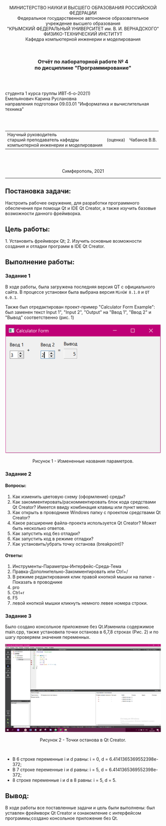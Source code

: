 <p align="center">МИНИСТЕРСТВО НАУКИ  И ВЫСШЕГО ОБРАЗОВАНИЯ РОССИЙСКОЙ ФЕДЕРАЦИИ<br>
Федеральное государственное автономное образовательное учреждение высшего образования<br>
"КРЫМСКИЙ ФЕДЕРАЛЬНЫЙ УНИВЕРСИТЕТ им. В. И. ВЕРНАДСКОГО"<br>
ФИЗИКО-ТЕХНИЧЕСКИЙ ИНСТИТУТ<br>
Кафедра компьютерной инженерии и моделирования</p>
<br>
<h3 align="center">Отчёт по лабораторной работе № 4<br> по дисциплине "Программирование"</h3>
<br><br>
<p>студента 1 курса группы ИВТ-б-о-202(1)<br>
Емельянович Карина Руслановна<br>
направления подготовки 09.03.01 "Информатика и вычислительная техника"</p>
<br><br>
<table>
<tr><td>Научный руководитель<br> старший преподаватель кафедры<br> компьютерной инженерии и моделирования</td>
<td>(оценка)</td>
<td>Чабанов В.В.</td>
</tr>
</table>
<br><br>
<p align="center">Симферополь, 2021</p>
<hr>

<h2> Постановка задачи: </h2>
Настроить рабочее окружение, для разработки программного обеспечения при помощи Qt и IDE Qt Creator, а также изучить базовые возможности данного фреймворка.

<h2> Цель работы:</h2>
1.  Установить фреймворк Qt;
2.  Изучить основные возможности создания и отладки программ в IDE Qt Creator.

<h2>Выполнение работы:</h2>

### Задание 1 ####
В ходе работы, была загружена последняя версия QT с официального сайта. В процессе установки была выбрана версия `MinGW 8.1.0` и `QT 6.0.1`.

Также был отредактирован проект-пример "Calculator Form Example": был заменен текст Input 1", "Input 2", "Output" на "Ввод 1", "Ввод 2" и "Вывод" соответственно (рис. 1)

<p align="center"> <img src="./image/1.PNG"> </p>
<p align="center"> Рисунок 1 - Измененные названия параметров.

### Задание 2 ###
#### Вопросы: ####
1. Как изменить цветовую схему (оформление) среды?
2. Как закомментировать/раскомментировать блок кода средствами Qt Creator? Имеется ввиду комбинация клавиш или пункт меню.
3. Как открыть в проводнике Windows папку с проектом средствами Qt Creator?
4. Какое расширение файла-проекта используется Qt Creator? Может быть несколько ответов.
5. Как запустить код без отладки?
6. Как запустить код в режиме отладки?
7. Как установить/убрать точку останова (breakpoint)?

#### Ответы: ####
1. Инструменты-Параметры-Интерфейс-Среда-Тема
2. Правка-Дополнительно-Закомментировать или Ctrl+/
3. В режиме редактирования клик правой кнопкой мышки на папке - Показать в проводнике
4. pro
5. Ctrl+r
6. F5
7. левой кнопкой мышки кликнуть немного левее номера строки.

### Задание 3 ###

Было создано консольное приложение без Qt.Изменила содержимое main.cpp, также установила точки останова в 6,7,8 строках (Рис. 2) и по шагу проверяем значения переменных.

<p align="center"> <img src ="./image/3задание.PNG"</p>
<p align="center"> Рисунок 2 - Точки останова в Qt Creator. </p> </br>

* В 6 строке переменные i и d равны: i = 0, d = 6.4141365369552398e-372;
* В 7 строке переменные i и d равны: i = 5, d = 6.4141365369552398e-372;
*  8 строке переменные i и d в 8 равны: i = 5, d = 5.

<h2> Вывод: </h2>
В ходе работы все поставленные задачи и цель были выполнены: был уставлен фреймворк Qt Creator и ознакомление с интерфейсом программы;создано консольное приложение без Qt.
